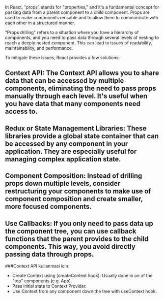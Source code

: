 In React, "props" stands for "properties," and it's a fundamental concept for passing data from a parent component to a child component. Props are used to make components reusable and to allow them to communicate with each other in a structured manner.

"Props drilling" refers to a situation where you have a hierarchy of components, and you need to pass data through several levels of nesting to reach a deeply nested component. This can lead to issues of readability, maintainability, and performance.

To mitigate these issues, React provides a few solutions:

## Context API: The Context API allows you to share data that can be accessed by multiple components, eliminating the need to pass props manually through each level. It's useful when you have data that many components need access to.

## Redux or State Management Libraries: These libraries provide a global state container that can be accessed by any component in your application. They are especially useful for managing complex application state.

## Component Composition: Instead of drilling props down multiple levels, consider restructuring your components to make use of component composition and create smaller, more focused components.

## Use Callbacks: If you only need to pass data up the component tree, you can use callback functions that the parent provides to the child components. This way, you avoid directly passing data through props.



###Context API kullanmasi icin:
- Create Context using (createContext hook). Usually done in on of the "top" components (e.g. App).
- Pass initial state to Context Provider.
- Use Context from any component down the tree with useContext hook.